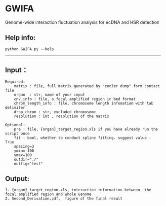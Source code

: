 # GWIFA
Genome-wide interaction fluctuation analysis for ecDNA and HSR detection

## Help info:
```
python GWIFA.py --help
```
------
## Input：
```
Required:
    matrix : file, full matrix generated by "cooler dump" form contact file
    organ  : str, name of your input
    cnv_info : file, a focal amplified region in bed format
    chrom_length_info : file, chromosome length infomation with tab delimiter
    drop_chrom : str, excluded chromosome
    resolution : int , resolution of the matrix
    
Optional:
    pre : file, {organ}_target_region.xls if you have already run the script once 
    fit : bool, whether to conduct spline fitting. suggest value : True
    spacing=3
    ymin=-100
    ymax=100
    outdir="./"
    outfig="test"
```

## Output:
    1. {organ}_target_region.xls, interaction information between  the focal amplified region and whole Genome
    2. Second_Derivation.pdf,  figure of the final result
```